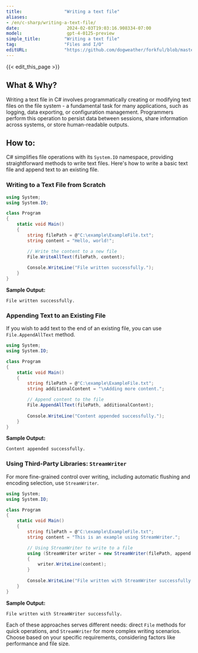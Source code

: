 ```yaml
---
title:                "Writing a text file"
aliases:
- /en/c-sharp/writing-a-text-file/
date:                  2024-02-03T19:03:16.908334-07:00
model:                 gpt-4-0125-preview
simple_title:         "Writing a text file"
tag:                  "Files and I/O"
editURL:              "https://github.com/dogweather/forkful/blob/master/content/en/c-sharp/writing-a-text-file.md"
---
```


{{< edit_this_page >}}

## What & Why?
Writing a text file in C# involves programmatically creating or modifying text files on the file system - a fundamental task for many applications, such as logging, data exporting, or configuration management. Programmers perform this operation to persist data between sessions, share information across systems, or store human-readable outputs.

## How to:
C# simplifies file operations with its `System.IO` namespace, providing straightforward methods to write text files. Here's how to write a basic text file and append text to an existing file.

### Writing to a Text File from Scratch
```csharp
using System;
using System.IO;

class Program
{
    static void Main()
    {
        string filePath = @"C:\example\ExampleFile.txt";
        string content = "Hello, world!";

        // Write the content to a new file
        File.WriteAllText(filePath, content);
        
        Console.WriteLine("File written successfully.");
    }
}
```
**Sample Output:**
```
File written successfully.
```

### Appending Text to an Existing File
If you wish to add text to the end of an existing file, you can use `File.AppendAllText` method.

```csharp
using System;
using System.IO;

class Program
{
    static void Main()
    {
        string filePath = @"C:\example\ExampleFile.txt";
        string additionalContent = "\nAdding more content.";

        // Append content to the file
        File.AppendAllText(filePath, additionalContent);
        
        Console.WriteLine("Content appended successfully.");
    }
}
```
**Sample Output:**
```
Content appended successfully.
```

### Using Third-Party Libraries: `StreamWriter`
For more fine-grained control over writing, including automatic flushing and encoding selection, use `StreamWriter`.

```csharp
using System;
using System.IO;

class Program
{
    static void Main()
    {
        string filePath = @"C:\example\ExampleFile.txt";
        string content = "This is an example using StreamWriter.";

        // Using StreamWriter to write to a file
        using (StreamWriter writer = new StreamWriter(filePath, append: true))
        {
            writer.WriteLine(content);
        }
        
        Console.WriteLine("File written with StreamWriter successfully.");
    }
}
```
**Sample Output:**
```
File written with StreamWriter successfully.
```

Each of these approaches serves different needs: direct `File` methods for quick operations, and `StreamWriter` for more complex writing scenarios. Choose based on your specific requirements, considering factors like performance and file size.
